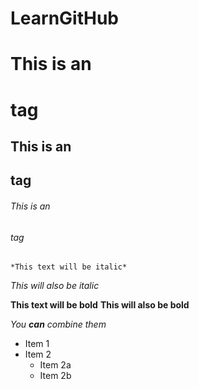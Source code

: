 # LearnGitHub
# This is an <h1> tag
## This is an <h2> tag
###### This is an <h6> tag
	*This text will be italic*
_This will also be italic_

**This text will be bold**
__This will also be bold__

_You **can** combine them_
* Item 1
* Item 2
  * Item 2a
  * Item 2b